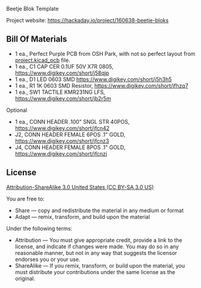 Beetje Blok Template

Project website: https://hackaday.io/project/160638-beetje-bloks

Bill Of Materials
----------------
  
- 1 ea., Perfect Purple PCB from OSH Park, with not so perfect layout from [project.kicad_pcb](project.kicad_pcb) file.
- 1 ea., C1 CAP CER 0.1UF 50V X7R 0805, https://www.digikey.com/short/j58qjp
- 1 ea., D1 LED 0603 SMD https://www.digikey.com/short/j5h3h5
- 1 ea., R1 1K 0603 SMD Resistor, https://www.digikey.com/short/jfhzq7
- 1 ea., SW1 TACTILE KMR231NG LFS, https://www.digikey.com/short/jb2r5m

Optional

- 1 ea., CONN HEADER .100" SNGL STR 40POS, https://www.digikey.com/short/jfcn42
- J2, CONN HEADER FEMALE 6POS .1" GOLD, https://www.digikey.com/short/jfcnz3
- J4, CONN HEADER FEMALE 8POS .1" GOLD, https://www.digikey.com/short/jfcnzj

License
----------------
[Attribution-ShareAlike 3.0 United States (CC BY-SA 3.0 US)](https://creativecommons.org/licenses/by-sa/3.0/us/)

You are free to:

- Share — copy and redistribute the material in any medium or format
- Adapt — remix, transform, and build upon the material

Under the following terms:

- Attribution — You must give appropriate credit, provide a link to the license, and indicate if changes were made. You may do so in any reasonable manner, but not in any way that suggests the licensor endorses you or your use.
- ShareAlike — If you remix, transform, or build upon the material, you must distribute your contributions under the same license as the original.
